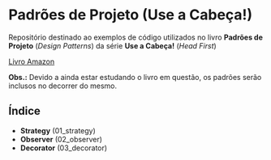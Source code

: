 # Padrões de Projeto (Use a Cabeça!)

Repositório destinado ao exemplos de código utilizados no livro **Padrões de Projeto** (_Design Patterns_) da série **Use a Cabeça!** (_Head First_)

[Livro Amazon](https://www.amazon.com.br/Cabe%C3%A7a-Padr%C3%B5es-Projetos-Eric-Freeman/dp/8576081741/ref=sr_1_2?__mk_pt_BR=%C3%85M%C3%85%C5%BD%C3%95%C3%91&crid=I0MJPK507MLU&keywords=padr%C3%B5es+de+projeto&qid=1587251791&sprefix=padr%C3%B5es+de+pro%2Caps%2C321&sr=8-2)

**Obs.:** Devido a ainda estar estudando o livro em questão, os padrões serão inclusos no decorrer do mesmo.

## Índice
* **Strategy** (01_strategy)
* **Observer** (02_observer)
* **Decorator** (03_decorator)

